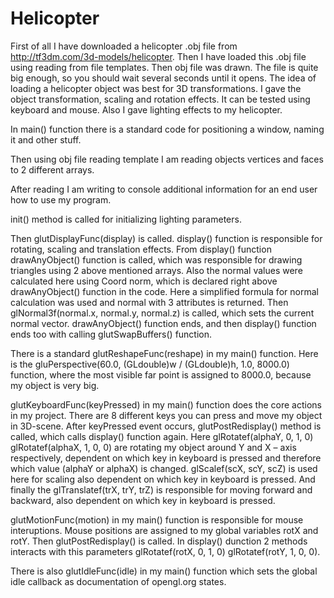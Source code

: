 Helicopter
==========
First of all I have downloaded a helicopter .obj file from http://tf3dm.com/3d-models/helicopter. Then I have loaded this .obj file using reading from file templates. Then obj file was drawn. The file is quite big enough, so you should wait several seconds until it opens. The idea of loading a helicopter object was best for 3D transformations. I gave the object transformation, scaling and rotation effects. It can be tested using keyboard and mouse. Also I gave lighting effects to my helicopter. 

In main() function there is a standard code for positioning a window, naming it and other stuff. 

Then using obj file reading template I am reading objects vertices and faces to 2 different arrays. 

After reading I am writing to console additional information for an end user how to use my program.

init() method is called for initializing lighting parameters.

Then glutDisplayFunc(display) is called. display() function is responsible for rotating, scaling and translation effects. From display() function drawAnyObject() function is called, which was responsible for drawing triangles using 2 above mentioned arrays. Also the normal values were calculated here using Coord norm, which is declared right above drawAnyObject() function in the code. Here a simplified formula for normal calculation was used and normal with 3 attributes is returned. Then glNormal3f(normal.x, normal.y, normal.z) is called, which sets the current normal vector. drawAnyObject() function ends, and then display() function ends too with calling glutSwapBuffers() function.

There is a standard glutReshapeFunc(reshape) in my main() function. Here is the gluPerspective(60.0, (GLdouble)w / (GLdouble)h, 1.0, 8000.0) function, where the most visible far point is assigned to 8000.0, because my object is very big.

glutKeyboardFunc(keyPressed) in my main() function does the core actions in my project. There are 8 different keys you can press and move my object in 3D-scene. After keyPressed event occurs, glutPostRedisplay() method is called, which calls display() function again. Here glRotatef(alphaY, 0, 1, 0) glRotatef(alphaX, 1, 0, 0) are rotating my object around Y and X – axis respectively, dependent on which key in keyboard is pressed and therefore which value (alphaY or alphaX) is changed. glScalef(scX, scY, scZ) is used here for scaling also dependent on which key in keyboard is pressed. And finally the glTranslatef(trX, trY, trZ) is responsible for moving forward and backward, also dependent on which key in keyboard is pressed. 

glutMotionFunc(motion) in my main() function is responsible for mouse interuptions. Mouse positions are assigned to my global variables rotX and rotY. Then glutPostRedisplay() is called. In display() dunction 2 methods interacts with this parameters glRotatef(rotX, 0, 1, 0)	glRotatef(rotY, 1, 0, 0).

There is also glutIdleFunc(idle)  in my main() function which sets the global idle callback as documentation of opengl.org states. 
